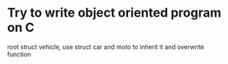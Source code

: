 # Try to write object oriented program on C

root struct vehicle, use struct car and moto to inherit it and overwrite function
